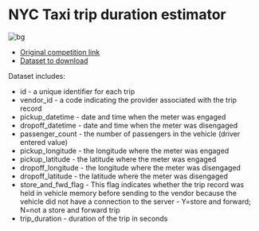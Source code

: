 # NYC Taxi trip duration estimator

![bg](https://kaggle2.blob.core.windows.net/competitions/kaggle/6960/logos/header.png "NYC taxi estimator")

* [Original competition link](https://www.kaggle.com/c/nyc-taxi-trip-duration)
* [Dataset to download](https://www.kaggle.com/c/nyc-taxi-trip-duration/data)

Dataset includes:
* id - a unique identifier for each trip
* vendor_id - a code indicating the provider associated with the trip record
* pickup_datetime - date and time when the meter was engaged
* dropoff_datetime - date and time when the meter was disengaged
* passenger_count - the number of passengers in the vehicle (driver entered value)
* pickup_longitude - the longitude where the meter was engaged
* pickup_latitude - the latitude where the meter was engaged
* dropoff_longitude - the longitude where the meter was disengaged
* dropoff_latitude - the latitude where the meter was disengaged
* store_and_fwd_flag - This flag indicates whether the trip record was held in vehicle memory before sending to the vendor because the vehicle did not have a connection to the server - Y=store and forward; N=not a store and forward trip
* trip_duration - duration of the trip in seconds
